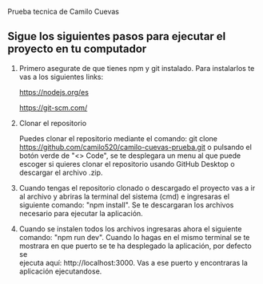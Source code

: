 Prueba tecnica de Camilo Cuevas

## Sigue los siguientes pasos para ejecutar el proyecto en tu computador

1. Primero asegurate de que tienes npm y git instalado.
   Para instalarlos te vas a los siguientes links:
   
   https://nodejs.org/es
   
   https://git-scm.com/

2.  Clonar el repositorio

    Puedes clonar el repositorio mediante el comando: git clone https://github.com/camilo520/camilo-cuevas-prueba.git o pulsando el botón verde de "<> Code", se te desplegara un menu al que puede escoger si quieres     clonar el repositorio usando GitHub Desktop o descargar el archivo .zip.

3. Cuando tengas el repositorio clonado o descargado el proyecto vas a ir al archivo y abriras la terminal del sistema (cmd) e ingresaras el siguiente comando: "npm install". Se te descargaran los archivos       
   necesario para ejecutar la aplicación.

4. Cuando se instalen todos los archivos ingresaras ahora el siguiente comando: "npm run dev". Cuando lo hagas en el mismo terminal se te mostrara en que puerto se te ha desplegado la aplicación, por defecto se   
   ejecuta aquí: http://localhost:3000. Vas a ese puerto y encontraras la aplicación ejecutandose.
